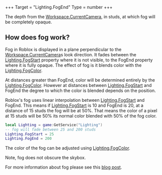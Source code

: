 +++
Target = "Lighting.FogEnd"
Type = number
+++

The depth from the [Workspace.CurrentCamera](https://developer.roblox.com/api-reference/property/Workspace/CurrentCamera), in studs, at which fog will be completely opaque.## How does fog work?Fog in Roblox is displayed in a plane perpendicular to the [Workspace.CurrentCamera](https://developer.roblox.com/api-reference/property/Workspace/CurrentCamera)s look direction. It fades between the [Lighting.FogStart](https://developer.roblox.com/api-reference/property/Lighting/FogStart) property where it is not visible, to the FogEnd property where it is fully opaque. The effect of fog is it blends color with the [Lighting.FogColor](https://developer.roblox.com/api-reference/property/Lighting/FogColor).At distances greater than FogEnd, color will be determined entirely by the [Lighting.FogColor](https://developer.roblox.com/api-reference/property/Lighting/FogColor). However at distances between [Lighting.FogStart](https://developer.roblox.com/api-reference/property/Lighting/FogStart) and FogEnd the degree to which the color is blended depends on the position.Roblox's fog uses linear interpolation between [Lighting.FogStart](https://developer.roblox.com/api-reference/property/Lighting/FogStart) and FogEnd. This means if [Lighting.FogStart](https://developer.roblox.com/api-reference/property/Lighting/FogStart) is 10 and FogEnd is 20, at a distance of 15 studs the fog will be at 50%. That means the color of a pixel at 15 studs will be 50% its normal color blended with 50% of the fog color.```lualocal Lighting = game:GetService("Lighting")-- fog will fade between 25 and 200 studsLighting.FogStart = 25Lighting.FogEnd = 200```The color of the fog can be adjusted using [Lighting.FogColor](https://developer.roblox.com/api-reference/property/Lighting/FogColor).Note, fog does not obscure the skybox.For more information about fog please see this [blog post][1].[1]: https://blog.roblox.com/2011/12/roblox-secrets-revealed-fog-blog/